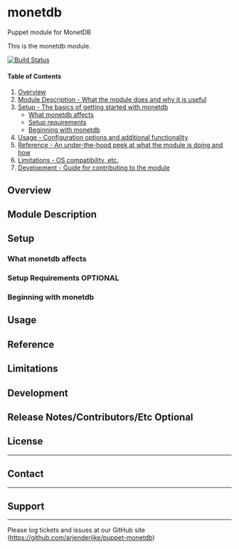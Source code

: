 # monetdb

Puppet module for MonetDB

This is the monetdb module.

[![Build Status](https://travis-ci.org/arjenderijke/puppet-monetdb.svg?branch=master)](https://travis-ci.org/arjenderijke/puppet-monetdb)

#### Table of Contents

1. [Overview](#overview)
2. [Module Description - What the module does and why it is useful](#module-description)
3. [Setup - The basics of getting started with monetdb](#setup)
    * [What monetdb affects](#what-monetdb-affects)
    * [Setup requirements](#setup-requirements)
    * [Beginning with monetdb](#beginning-with-monetdb)
4. [Usage - Configuration options and additional functionality](#usage)
5. [Reference - An under-the-hood peek at what the module is doing and how](#reference)
5. [Limitations - OS compatibility, etc.](#limitations)
6. [Development - Guide for contributing to the module](#development)

## Overview

## Module Description

## Setup

### What monetdb affects

### Setup Requirements **OPTIONAL**

### Beginning with monetdb

## Usage

## Reference

## Limitations

## Development

## Release Notes/Contributors/Etc **Optional**

## License
-------


## Contact
-------


## Support
-------

Please log tickets and issues at our GitHub site (https://github.com/arjenderijke/puppet-monetdb)

